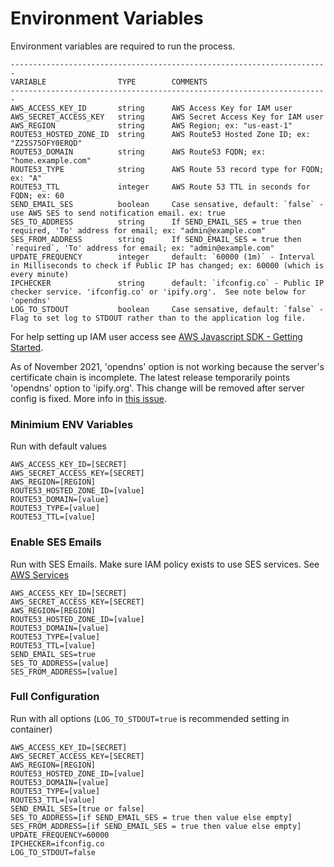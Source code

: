 # Environment Variables

Environment variables are required to run the process.

    -----------------------------------------------------------------------
    VARIABLE                TYPE        COMMENTS
    -----------------------------------------------------------------------
    AWS_ACCESS_KEY_ID       string      AWS Access Key for IAM user
    AWS_SECRET_ACCESS_KEY   string      AWS Secret Access Key for IAM user
    AWS_REGION              string      AWS Region; ex: "us-east-1"
    ROUTE53_HOSTED_ZONE_ID  string      AWS Route53 Hosted Zone ID; ex: "Z25S75OFY0ERQD"
    ROUTE53_DOMAIN          string      AWS Route53 FQDN; ex: "home.example.com"
    ROUTE53_TYPE            string      AWS Route 53 record type for FQDN; ex: "A"
    ROUTE53_TTL             integer     AWS Route 53 TTL in seconds for FQDN; ex: 60
    SEND_EMAIL_SES          boolean     Case sensative, default: `false` - use AWS SES to send notification email. ex: true
    SES_TO_ADDRESS          string      If SEND_EMAIL_SES = true then required, 'To' address for email; ex: "admin@example.com"
    SES_FROM_ADDRESS        string      If SEND_EMAIL_SES = true then `required`, 'To' address for email; ex: "admin@example.com"
    UPDATE_FREQUENCY        integer     default: `60000 (1m)` - Interval in Milliseconds to check if Public IP has changed; ex: 60000 (which is every minute)
    IPCHECKER               string      default: `ifconfig.co` - Public IP checker service. 'ifconfig.co' or 'ipify.org'.  See note below for 'opendns'
    LOG_TO_STDOUT           boolean     Case sensative, default: `false` - Flag to set log to STDOUT rather than to the application log file.

For help setting up IAM user access see [AWS Javascript SDK - Getting Started](http://docs.aws.amazon.com/sdk-for-javascript/v2/developer-guide/getting-started-nodejs.html).

As of November 2021, 'opendns' option is not working because the server's certificate chain is incomplete.  The latest release temporarily points 'opendns' option to 'ipify.org'.  This change will be removed after server config is fixed.  More info in [this issue](https://github.com/sjmayotte/route53-dynamic-dns/issues/18#issuecomment-971780716).


### Minimium ENV Variables
Run with default values

    AWS_ACCESS_KEY_ID=[SECRET]
    AWS_SECRET_ACCESS_KEY=[SECRET]
    AWS_REGION=[REGION]
    ROUTE53_HOSTED_ZONE_ID=[value]
    ROUTE53_DOMAIN=[value]
    ROUTE53_TYPE=[value]
    ROUTE53_TTL=[value]


### Enable SES Emails
Run with SES Emails.  Make sure IAM policy exists to use SES services.  See [AWS Services](/route53-dynamic-dns/config/aws/#ses)

    AWS_ACCESS_KEY_ID=[SECRET]
    AWS_SECRET_ACCESS_KEY=[SECRET]
    AWS_REGION=[REGION]
    ROUTE53_HOSTED_ZONE_ID=[value]
    ROUTE53_DOMAIN=[value]
    ROUTE53_TYPE=[value]
    ROUTE53_TTL=[value]
    SEND_EMAIL_SES=true
    SES_TO_ADDRESS=[value]
    SES_FROM_ADDRESS=[value]


### Full Configuration
Run with all options (`LOG_TO_STDOUT=true` is recommended setting in container)

    AWS_ACCESS_KEY_ID=[SECRET]
    AWS_SECRET_ACCESS_KEY=[SECRET]
    AWS_REGION=[REGION]
    ROUTE53_HOSTED_ZONE_ID=[value]
    ROUTE53_DOMAIN=[value]
    ROUTE53_TYPE=[value]
    ROUTE53_TTL=[value]
    SEND_EMAIL_SES=[true or false]
    SES_TO_ADDRESS=[if SEND_EMAIL_SES = true then value else empty]
    SES_FROM_ADDRESS=[if SEND_EMAIL_SES = true then value else empty]
    UPDATE_FREQUENCY=60000
    IPCHECKER=ifconfig.co
    LOG_TO_STDOUT=false
